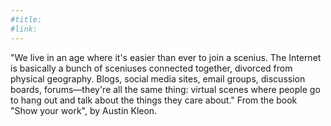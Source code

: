 ```yaml
---
#title:
#link:
---
```

"We live in an age where it's easier than ever to join a scenius. The Internet is basically a bunch of sceniuses connected together, divorced from physical geography. Blogs, social media sites, email groups, discussion boards, forums—they're all the same thing: virtual scenes where people go to hang out and talk about the things they care about." From the book "Show your work", by Austin Kleon.